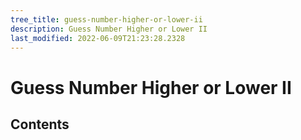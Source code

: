 ```yaml
---
tree_title: guess-number-higher-or-lower-ii
description: Guess Number Higher or Lower II
last_modified: 2022-06-09T21:23:28.2328
---
```


# Guess Number Higher or Lower II

## Contents
